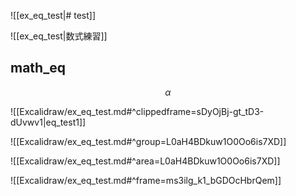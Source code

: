

![[ex_eq_test|# test]]

![[ex_eq_test|数式練習]]

## math_eq
$$
\alpha
$$


![[Excalidraw/ex_eq_test.md#^clippedframe=sDyOjBj-gt_tD3-dUvwv1|eq_test1]]

![[Excalidraw/ex_eq_test.md#^group=L0aH4BDkuw1O0Oo6is7XD]]

![[Excalidraw/ex_eq_test.md#^area=L0aH4BDkuw1O0Oo6is7XD]]

![[Excalidraw/ex_eq_test.md#^frame=ms3ilg_k1_bGDOcHbrQem]]